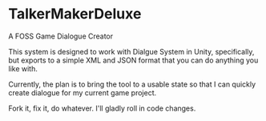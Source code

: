 # TalkerMakerDeluxe
A FOSS Game Dialogue Creator

This system is designed to work with Dialgue System in Unity, specifically, but exports to a simple XML and JSON format that you can do anything you like with.

Currently, the plan is to bring the tool to a usable state so that I can quickly create dialogue for my current game project.

Fork it, fix it, do whatever. I'll gladly roll in code changes.
